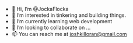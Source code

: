 - 👋 Hi, I’m @JockaFlocka
- 👀 I’m interested in tinkering and building things.
- 🌱 I’m currently learning web development
- 💞️ I’m looking to collaborate on ...
- 📫 You can reach me at joshkilloran@gmail.com

<!---
JockaFlocka/JockaFlocka is a ✨ special ✨ repository because its `README.md` (this file) appears on your GitHub profile.
You can click the Preview link to take a look at your changes.
--->
